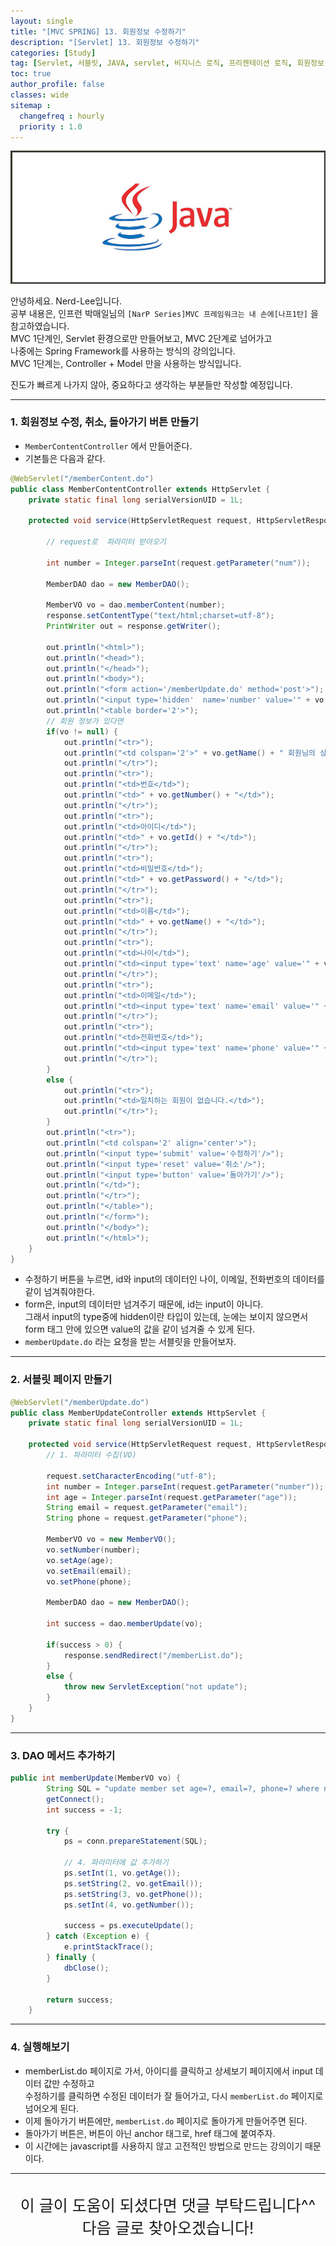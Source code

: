 ```yaml
---
layout: single
title: "[MVC SPRING] 13. 회원정보 수정하기"
description: "[Servlet] 13. 회원정보 수정하기"
categories: [Study]
tag: [Servlet, 서블릿, JAVA, servlet, 비지니스 로직, 프리젠테이션 로직, 회원정보 수정하기]
toc: true
author_profile: false
classes: wide
sitemap :
  changefreq : hourly
  priority : 1.0
---
```


![](/assets/img/etc/java.jpg)

안녕하세요. Nerd-Lee입니다.<br>
공부 내용은, 인프런 박매일님의
`[NarP Series]MVC 프레임워크는 내 손에[나프1탄]` 을 참고하였습니다.<br>
MVC 1단계인, Servlet 환경으로만 만들어보고, MVC 2단계로 넘어가고<br>
나중에는 Spring Framework를 사용하는 방식의 강의입니다.<br>
MVC 1단계는, Controller + Model 만을 사용하는 방식입니다.

진도가 빠르게 나가지 않아, 중요하다고 생각하는 부분들만 작성할 예정입니다.

---

### 1. 회원정보 수정, 취소, 돌아가기 버튼 만들기

- `MemberContentController` 에서 만들어준다.
- 기본틀은 다음과 같다.

```java
@WebServlet("/memberContent.do")
public class MemberContentController extends HttpServlet {
	private static final long serialVersionUID = 1L;

	protected void service(HttpServletRequest request, HttpServletResponse response) throws ServletException, IOException {
		
		// request로  파라미터 받아오기
		
		int number = Integer.parseInt(request.getParameter("num"));
		
		MemberDAO dao = new MemberDAO();
		
		MemberVO vo = dao.memberContent(number);
		response.setContentType("text/html;charset=utf-8");
		PrintWriter out = response.getWriter();
		
		out.println("<html>");
		out.println("<head>");
		out.println("</head>");
		out.println("<body>");
		out.println("<form action='/memberUpdate.do' method='post'>");
		out.println("<input type='hidden'  name='number' value='" + vo.getId() + "'/>");
		out.println("<table border='2'>");
		// 회원 정보가 있다면
		if(vo != null) {
			out.println("<tr>");
			out.println("<td colspan='2'>" + vo.getName() + " 회원님의 상세보기 </td>");
			out.println("</tr>");
			out.println("<tr>");
			out.println("<td>번호</td>");
			out.println("<td>" + vo.getNumber() + "</td>");
			out.println("</tr>");
			out.println("<tr>");
			out.println("<td>아이디</td>");
			out.println("<td>" + vo.getId() + "</td>");
			out.println("</tr>");
			out.println("<tr>");
			out.println("<td>비밀번호</td>");
			out.println("<td>" + vo.getPassword() + "</td>");
			out.println("</tr>");
			out.println("<tr>");
			out.println("<td>이름</td>");
			out.println("<td>" + vo.getName() + "</td>");
			out.println("</tr>");
			out.println("<tr>");
			out.println("<td>나이</td>");
			out.println("<td><input type='text' name='age' value='" + vo.getAge() + "'/></td>");
			out.println("</tr>");
			out.println("<tr>");
			out.println("<td>이메일</td>");
			out.println("<td><input type='text' name='email' value='" + vo.getEmail() + "'/></td>");
			out.println("</tr>");
			out.println("<tr>");
			out.println("<td>전화번호</td>");
			out.println("<td><input type='text' name='phone' value='" + vo.getPhone() + "'/></td>");
			out.println("</tr>");
		}
		else {
			out.println("<tr>");
			out.println("<td>일치하는 회원이 없습니다.</td>");
			out.println("</tr>");
		}
		out.println("<tr>");
		out.println("<td colspan='2' align='center'>");
		out.println("<input type='submit' value='수정하기'/>");
		out.println("<input type='reset' value='취소'/>");
		out.println("<input type='button' value='돌아가기'/>");
		out.println("</td>");
		out.println("</tr>");
		out.println("</table>");
		out.println("</form>");
		out.println("</body>");
		out.println("</html>");
	}
}
```
- 수정하기 버튼을 누르면, id와 input의 데이터인 나이, 이메일, 전화번호의 데이터를 같이 넘겨줘야한다.
- form은, input의 데이터만 넘겨주기 때문에, id는 input이 아니다.<br>
그래서 input의 type중에 hidden이란 타입이 있는데, 눈에는 보이지 않으면서<br>
form 태그 안에 있으면 value의 값을 같이 넘겨줄 수 있게 된다.<br>
- `memberUpdate.do` 라는 요청을 받는 서블릿을 만들어보자.

---

### 2. 서블릿 페이지 만들기

```java
@WebServlet("/memberUpdate.do")
public class MemberUpdateController extends HttpServlet {
	private static final long serialVersionUID = 1L;

	protected void service(HttpServletRequest request, HttpServletResponse response) throws ServletException, IOException {
		// 1. 파라미터 수집(VO)
		
		request.setCharacterEncoding("utf-8");
		int number = Integer.parseInt(request.getParameter("number"));
		int age = Integer.parseInt(request.getParameter("age"));
		String email = request.getParameter("email");
		String phone = request.getParameter("phone");
		
		MemberVO vo = new MemberVO();
		vo.setNumber(number);
		vo.setAge(age);
		vo.setEmail(email);
		vo.setPhone(phone);
		
		MemberDAO dao = new MemberDAO();
		
		int success = dao.memberUpdate(vo);
		
		if(success > 0) {
			response.sendRedirect("/memberList.do");
		}
		else {
			throw new ServletException("not update");
		}
	}
}
```

---

### 3. DAO 메서드 추가하기

```java
public int memberUpdate(MemberVO vo) {
		String SQL = "update member set age=?, email=?, phone=? where number=?";
		getConnect();
		int success = -1;

		try {
			ps = conn.prepareStatement(SQL);

			// 4. 파라미터에 값 추가하기
			ps.setInt(1, vo.getAge());
			ps.setString(2, vo.getEmail());
			ps.setString(3, vo.getPhone());
			ps.setInt(4, vo.getNumber());
			
			success = ps.executeUpdate();
		} catch (Exception e) {
			e.printStackTrace();
		} finally {
			dbClose();
		}
		
		return success;
	}
```

---

### 4. 실행해보기

- memberList.do 페이지로 가서, 아이디를 클릭하고 상세보기 페이지에서 input 데이터 값만 수정하고<br>
수정하기를 클릭하면 수정된 데이터가 잘 들어가고, 다시 `memberList.do` 페이지로 넘어오게 된다.
- 이제 돌아가기 버튼에만, `memberList.do` 페이지로 돌아가게 만들어주면 된다.
- 돌아가기 버튼은, 버튼이 아닌 anchor 태그로, href 태그에 붙여주자.
- 이 시간에는 javascript를 사용하지 않고 고전적인 방법으로 만드는 강의이기 때문이다.

---

<br>

<div style="font-size:25px; text-align:center">
이 글이 도움이 되셨다면 댓글 부탁드립니다^^<br>
다음 글로 찾아오겠습니다!

</div>
